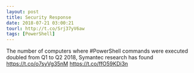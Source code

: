 ```yaml
---
layout: post
title: Security Response
date: 2018-07-21 03:00:21
tourl: http://t.co/Srj37yV6aw
tags: [PowerShell]
---
```

The number of computers where #PowerShell commands were executed doubled from Q1 to Q2 2018, Symantec research has found https://t.co/o7syVg35nM https://t.co/ffO59KDi3n
